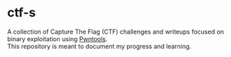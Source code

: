 # ctf-s

A collection of Capture The Flag (CTF) challenges and writeups focused on binary exploitation using [Pwntools](https://docs.pwntools.com/en/stable/).  
This repository is meant to document my progress and learning.
